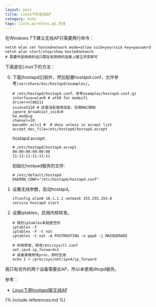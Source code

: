 ```yaml
---
layout: post
title: Linux下的无线AP
category: note
tags: linux,wireless,ap,无线
---
```


在Windows 7下建立无线AP只需要两行命令：

	netsh wlan set hostednetwork mode=allow ssid=yourssid key=password
	netsh wlan start/stop/show hostednetwork
	# 需要外部网络的话只需在有网络的连接上建立共享即可

下面是在Linux下的方法：

0.	下载[hostapd][]软件，然后配置hostapd.conf，文件参考`/usr/share/doc/hostapd/examples/`。

		# /etc/hostapd/hostapd.conf，参考examples/hostapd.conf.gz
		interface=wlan0 # ath0 for madwifi
		driver=nl80211
		ssid=x5310 # 这里没有使用加密，仅用MAC限制
		ignore_broadcast_ssid=0
		hw_mode=g
		channel=10
		macaddr_acl=1 #  # deny unless in accept list
		accept_mac_file=/etc/hostapd/hostapd.accept

	hostapd.accept:

		# /etc/hostapd/hostapd.accept
		00:00:00:00:00:00
		11:11:11:11:11:11

	初始化hostpad服务的文件:

		# /etc/default/hostapd
		DAEMON_CONF="/etc/hostapd/hostapd.conf"

1.	设置无线参数，启动hostapd。

		ifconfig wlan0 10.1.1.1 netmask 255.255.255.0
		service hostapd start

2.	设置iptables，启用内核转发。

		# 我的iptables本就是空的
		iptables -F
		iptables -F -t nat
		iptables -t nat -A POSTROUTING -o ppp0 -j MASQUERADE

		# 内核转发，修改/etc/sysctl.conf
		net.ipv4.ip_forward=1
		# 或者直接修改proc，即时生效
		echo 1 > /proc/sys/net/ipv4/ip_forward

我只有另外的两个设备需要此AP，所以未使用dhcpd服务。

参考：

* [Linux下用hostapd架无线AP](http://ihacklog.com/post/use-hostapd-to-setup-wireless-access-point-under-linux.html)

{% include references.md %}
